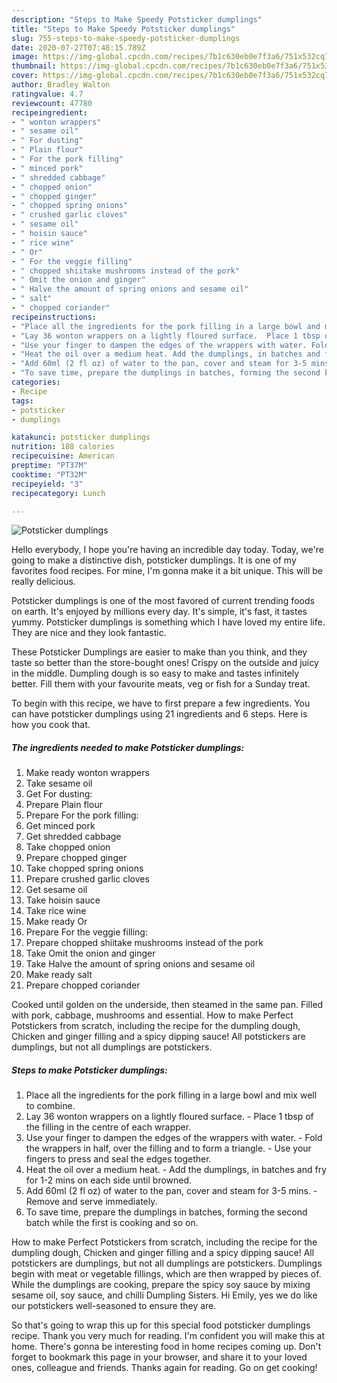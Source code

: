 ```yaml
---
description: "Steps to Make Speedy Potsticker dumplings"
title: "Steps to Make Speedy Potsticker dumplings"
slug: 755-steps-to-make-speedy-potsticker-dumplings
date: 2020-07-27T07:48:15.789Z
image: https://img-global.cpcdn.com/recipes/7b1c630eb0e7f3a6/751x532cq70/potsticker-dumplings-recipe-main-photo.jpg
thumbnail: https://img-global.cpcdn.com/recipes/7b1c630eb0e7f3a6/751x532cq70/potsticker-dumplings-recipe-main-photo.jpg
cover: https://img-global.cpcdn.com/recipes/7b1c630eb0e7f3a6/751x532cq70/potsticker-dumplings-recipe-main-photo.jpg
author: Bradley Walton
ratingvalue: 4.7
reviewcount: 47780
recipeingredient:
- " wonton wrappers"
- " sesame oil"
- " For dusting"
- " Plain flour"
- " For the pork filling"
- " minced pork"
- " shredded cabbage"
- " chopped onion"
- " chopped ginger"
- " chopped spring onions"
- " crushed garlic cloves"
- " sesame oil"
- " hoisin sauce"
- " rice wine"
- " Or"
- " For the veggie filling"
- " chopped shiitake mushrooms instead of the pork"
- " Omit the onion and ginger"
- " Halve the amount of spring onions and sesame oil"
- " salt"
- " chopped coriander"
recipeinstructions:
- "Place all the ingredients for the pork filling in a large bowl and mix well to combine."
- "Lay 36 wonton wrappers on a lightly floured surface.  Place 1 tbsp of the filling in the centre of each wrapper."
- "Use your finger to dampen the edges of the wrappers with water. Fold the wrappers in half, over the filling and to form a triangle. Use your fingers to press and seal the edges together."
- "Heat the oil over a medium heat. Add the dumplings, in batches and fry for 1-2 mins on each side until browned."
- "Add 60ml (2 fl oz) of water to the pan, cover and steam for 3-5 mins. Remove and serve immediately."
- "To save time, prepare the dumplings in batches, forming the second batch while the first is cooking and so on."
categories:
- Recipe
tags:
- potsticker
- dumplings

katakunci: potsticker dumplings 
nutrition: 188 calories
recipecuisine: American
preptime: "PT37M"
cooktime: "PT32M"
recipeyield: "3"
recipecategory: Lunch

---
```



![Potsticker dumplings](https://img-global.cpcdn.com/recipes/7b1c630eb0e7f3a6/751x532cq70/potsticker-dumplings-recipe-main-photo.jpg)

Hello everybody, I hope you're having an incredible day today. Today, we're going to make a distinctive dish, potsticker dumplings. It is one of my favorites food recipes. For mine, I'm gonna make it a bit unique. This will be really delicious.

Potsticker dumplings is one of the most favored of current trending foods on earth. It's enjoyed by millions every day. It's simple, it's fast, it tastes yummy. Potsticker dumplings is something which I have loved my entire life. They are nice and they look fantastic.

These Potsticker Dumplings are easier to make than you think, and they taste so better than the store-bought ones! Crispy on the outside and juicy in the middle. Dumpling dough is so easy to make and tastes infinitely better. Fill them with your favourite meats, veg or fish for a Sunday treat.


To begin with this recipe, we have to first prepare a few ingredients. You can have potsticker dumplings using 21 ingredients and 6 steps. Here is how you cook that.

<!--inarticleads1-->

##### The ingredients needed to make Potsticker dumplings:

1. Make ready  wonton wrappers
1. Take  sesame oil
1. Get  For dusting:
1. Prepare  Plain flour
1. Prepare  For the pork filling:
1. Get  minced pork
1. Get  shredded cabbage
1. Take  chopped onion
1. Prepare  chopped ginger
1. Take  chopped spring onions
1. Prepare  crushed garlic cloves
1. Get  sesame oil
1. Take  hoisin sauce
1. Take  rice wine
1. Make ready  Or
1. Prepare  For the veggie filling:
1. Prepare  chopped shiitake mushrooms instead of the pork
1. Take  Omit the onion and ginger
1. Take  Halve the amount of spring onions and sesame oil
1. Make ready  salt
1. Prepare  chopped coriander


Cooked until golden on the underside, then steamed in the same pan. Filled with pork, cabbage, mushrooms and essential. How to make Perfect Potstickers from scratch, including the recipe for the dumpling dough, Chicken and ginger filling and a spicy dipping sauce! All potstickers are dumplings, but not all dumplings are potstickers. 

<!--inarticleads2-->

##### Steps to make Potsticker dumplings:

1. Place all the ingredients for the pork filling in a large bowl and mix well to combine.
1. Lay 36 wonton wrappers on a lightly floured surface.  - Place 1 tbsp of the filling in the centre of each wrapper.
1. Use your finger to dampen the edges of the wrappers with water. - Fold the wrappers in half, over the filling and to form a triangle. - Use your fingers to press and seal the edges together.
1. Heat the oil over a medium heat. - Add the dumplings, in batches and fry for 1-2 mins on each side until browned.
1. Add 60ml (2 fl oz) of water to the pan, cover and steam for 3-5 mins. - Remove and serve immediately.
1. To save time, prepare the dumplings in batches, forming the second batch while the first is cooking and so on.


How to make Perfect Potstickers from scratch, including the recipe for the dumpling dough, Chicken and ginger filling and a spicy dipping sauce! All potstickers are dumplings, but not all dumplings are potstickers. Dumplings begin with meat or vegetable fillings, which are then wrapped by pieces of. While the dumplings are cooking, prepare the spicy soy sauce by mixing sesame oil, soy sauce, and chilli Dumpling Sisters. Hi Emily, yes we do like our potstickers well-seasoned to ensure they are. 

So that's going to wrap this up for this special food potsticker dumplings recipe. Thank you very much for reading. I'm confident you will make this at home. There's gonna be interesting food in home recipes coming up. Don't forget to bookmark this page in your browser, and share it to your loved ones, colleague and friends. Thanks again for reading. Go on get cooking!
